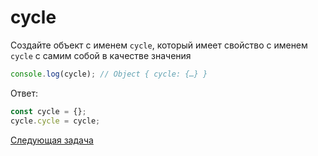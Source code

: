 # cycle

Создайте объект с именем `cycle`, который имеет свойство с именем `cycle` с самим собой в качестве значения

```jsx
console.log(cycle); // Object { cycle: {…} }
```

Ответ:

```jsx
const cycle = {};
cycle.cycle = cycle;
```

[Cледующая задача](../q-3/)
